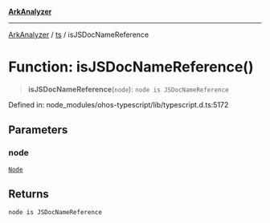 [**ArkAnalyzer**](../../../../README.md)

***

[ArkAnalyzer](../../../../globals.md) / [ts](../README.md) / isJSDocNameReference

# Function: isJSDocNameReference()

> **isJSDocNameReference**(`node`): `node is JSDocNameReference`

Defined in: node\_modules/ohos-typescript/lib/typescript.d.ts:5172

## Parameters

### node

[`Node`](../interfaces/Node.md)

## Returns

`node is JSDocNameReference`
